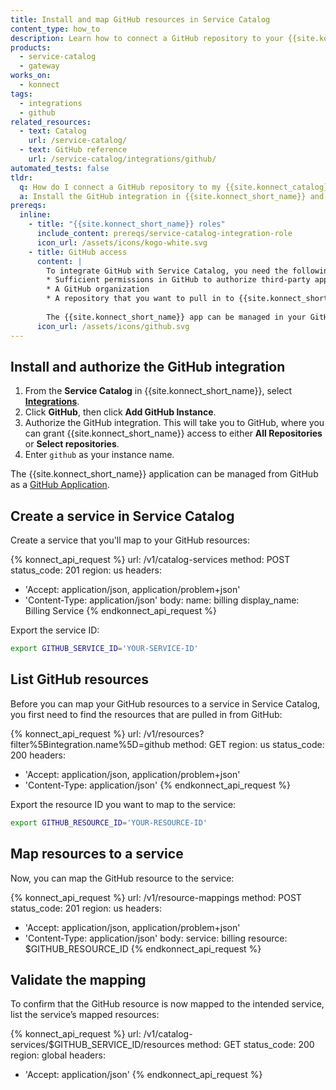 ```yaml
---
title: Install and map GitHub resources in Service Catalog
content_type: how_to
description: Learn how to connect a GitHub repository to your {{site.konnect_catalog}} service in {{site.konnect_short_name}}.
products:
  - service-catalog
  - gateway
works_on:
  - konnect
tags:
  - integrations
  - github
related_resources:
  - text: Catalog
    url: /service-catalog/
  - text: GitHub reference
    url: /service-catalog/integrations/github/
automated_tests: false
tldr:
  q: How do I connect a GitHub repository to my {{site.konnect_catalog}} service?
  a: Install the GitHub integration in {{site.konnect_short_name}} and authorize access to one or more repositories, then link a repository to your {{site.konnect_catalog}} service to display metadata and enable event tracking.
prereqs:
  inline:
    - title: "{{site.konnect_short_name}} roles"
      include_content: prereqs/service-catalog-integration-role
      icon_url: /assets/icons/kogo-white.svg
    - title: GitHub access
      content: |
        To integrate GitHub with Service Catalog, you need the following:
        * Sufficient permissions in GitHub to authorize third-party applications and install the {{site.konnect_short_name}} GitHub App
        * A GitHub organization
        * A repository that you want to pull in to {{site.konnect_short_name}}. You can grant access to either all repositories or selected repositories during the authorization process. 
        
        The {{site.konnect_short_name}} app can be managed in your GitHub account under **Applications > GitHub Apps**.
      icon_url: /assets/icons/github.svg
---
```


## Install and authorize the GitHub integration

1. From the **Service Catalog** in {{site.konnect_short_name}}, select **[Integrations](https://cloud.konghq.com/us/service-catalog/integrations)**. 
2. Click **GitHub**, then click **Add GitHub Instance**.
3. Authorize the GitHub integration. This will take you to GitHub, where you can grant {{site.konnect_short_name}} access to either **All Repositories** or **Select repositories**. 
1. Enter `github` as your instance name.

The {{site.konnect_short_name}} application can be managed from GitHub as a [GitHub Application](https://docs.github.com/en/apps/using-github-apps/authorizing-github-apps).

## Create a service in Service Catalog

Create a service that you'll map to your GitHub resources:

<!--vale off-->
{% konnect_api_request %}
url: /v1/catalog-services
method: POST
status_code: 201
region: us
headers:
  - 'Accept: application/json, application/problem+json'
  - 'Content-Type: application/json'
body:
  name: billing
  display_name: Billing Service
{% endkonnect_api_request %}
<!--vale on-->

Export the service ID:

```sh
export GITHUB_SERVICE_ID='YOUR-SERVICE-ID'
```

## List GitHub resources

Before you can map your GitHub resources to a service in Service Catalog, you first need to find the resources that are pulled in from GitHub:

<!--vale off-->
{% konnect_api_request %}
url: /v1/resources?filter%5Bintegration.name%5D=github
method: GET
region: us
status_code: 200
headers:
  - 'Accept: application/json, application/problem+json'
  - 'Content-Type: application/json'
{% endkonnect_api_request %}
<!--vale on-->

Export the resource ID you want to map to the service:

```sh
export GITHUB_RESOURCE_ID='YOUR-RESOURCE-ID'
```

## Map resources to a service

Now, you can map the GitHub resource to the service:

<!--vale off-->
{% konnect_api_request %}
url: /v1/resource-mappings
method: POST
status_code: 201
region: us
headers:
  - 'Accept: application/json, application/problem+json'
  - 'Content-Type: application/json'
body:
  service: billing
  resource: $GITHUB_RESOURCE_ID
{% endkonnect_api_request %}
<!--vale on-->


## Validate the mapping

To confirm that the GitHub resource is now mapped to the intended service, list the service’s mapped resources:

<!--vale off-->
{% konnect_api_request %}
url: /v1/catalog-services/$GITHUB_SERVICE_ID/resources
method: GET
status_code: 200
region: global
headers:
  - 'Accept: application/json'
{% endkonnect_api_request %}
<!--vale on-->
